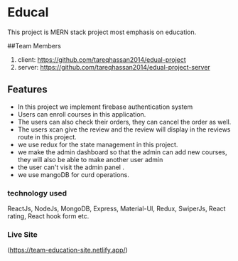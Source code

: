 
# Educal 
This project is MERN stack project most emphasis on education.

##Team Members
1.  client: https://github.com/tareqhassan2014/edual-project
2. server: https://github.com/tareqhassan2014/edual-project-server

## Features
- In this project we implement firebase authentication system
- Users can enroll courses in this application.
- The users can also check their orders, they can cancel the order as well.
- The users xcan give the review and the review will display in the reviews route in this project.
- we use redux for the state management in this project.
- we make the admin dashboard so that the admin can add new courses, they will also be able to make another user admin 
- the user can't visit the admin panel .
- we use mangoDB for curd operations.

### technology used
ReactJs, NodeJs, MongoDB, Express, Material-UI, Redux, SwiperJs, React rating, React hook form etc.

### Live Site 
(https://team-education-site.netlify.app/)